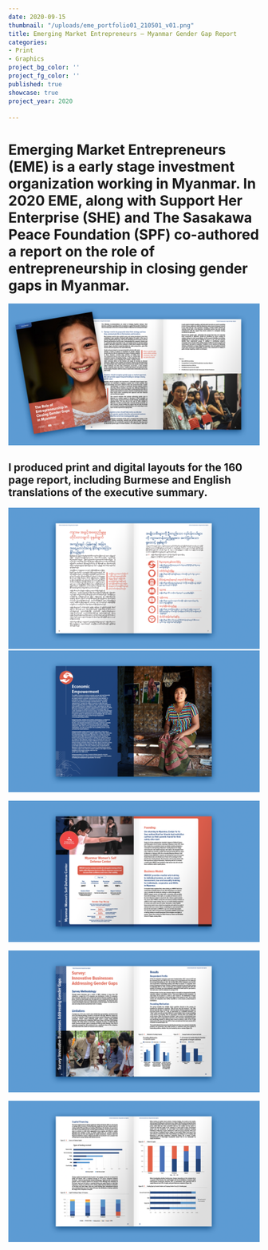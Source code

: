 ```yaml
---
date: 2020-09-15
thumbnail: "/uploads/eme_portfolio01_210501_v01.png"
title: Emerging Market Entrepreneurs – Myanmar Gender Gap Report
categories:
- Print
- Graphics
project_bg_color: ''
project_fg_color: ''
published: true
showcase: true
project_year: 2020

---
```

# Emerging Market Entrepreneurs (EME) is a early stage investment organization working in Myanmar. In 2020 EME, along with Support Her Enterprise (SHE) and The Sasakawa Peace Foundation (SPF) co-authored a report on the role of entrepreneurship in closing gender gaps in Myanmar.

![](/uploads/eme_portfolio01_210501_v01.png)

## I produced print and digital layouts for the 160 page report, including Burmese and English translations of the executive summary.

![](/uploads/eme_portfolio06_210501_v01-1-1.png)![](/uploads/eme_portfolio02_210501_v01.png)

![](/uploads/eme_portfolio04_210501_v01.png)

![](/uploads/eme_portfolio03_210501_v01.png)

![](/uploads/eme_portfolio05_210501_v01.png)